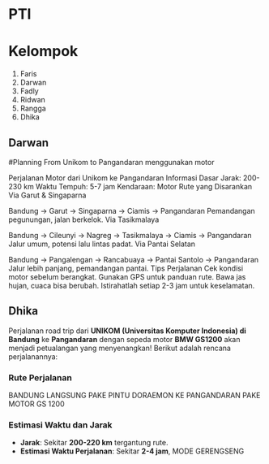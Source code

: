 # PTI

# Kelompok
1. Faris
2. Darwan
3. Fadly
4. Ridwan
5. Rangga
6. Dhika

## Darwan

#Planning From Unikom to Pangandaran menggunakan motor

Perjalanan Motor dari Unikom ke Pangandaran
Informasi Dasar
Jarak: 200-230 km
Waktu Tempuh: 5-7 jam
Kendaraan: Motor
Rute yang Disarankan
Via Garut & Singaparna

Bandung → Garut → Singaparna → Ciamis → Pangandaran
Pemandangan pegunungan, jalan berkelok.
Via Tasikmalaya

Bandung → Cileunyi → Nagreg → Tasikmalaya → Ciamis → Pangandaran
Jalur umum, potensi lalu lintas padat.
Via Pantai Selatan

Bandung → Pangalengan → Rancabuaya → Pantai Santolo → Pangandaran
Jalur lebih panjang, pemandangan pantai.
Tips Perjalanan
Cek kondisi motor sebelum berangkat.
Gunakan GPS untuk panduan rute.
Bawa jas hujan, cuaca bisa berubah.
Istirahatlah setiap 2-3 jam untuk keselamatan.


## Dhika
Perjalanan road trip dari **UNIKOM (Universitas Komputer Indonesia) di Bandung** ke **Pangandaran** dengan sepeda motor **BMW GS1200** akan menjadi petualangan yang menyenangkan! Berikut adalah rencana perjalanannya:

### Rute Perjalanan
BANDUNG LANGSUNG PAKE PINTU DORAEMON KE PANGANDARAN PAKE MOTOR GS 1200

### Estimasi Waktu dan Jarak

- **Jarak**: Sekitar **200-220 km** tergantung rute.
- **Estimasi Waktu Perjalanan**: Sekitar **2-4 jam**, MODE GERENGSENG